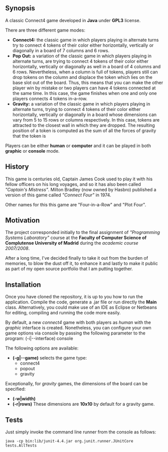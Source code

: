 ## Synopsis

A classic Connect4 game developed in **Java** under **GPL3** license.

There are three different game modes:
* **Connect4:** the classic game in which players playing in alternate turns try to connect 4 tokens of their color either horizontally, vertically or diagonally in a board of 7 columns and 6 rows.
* **Pop Out:** a variation of the classic game in which players playing in alternate turns, are trying to connect 4 tokens of their color either horizontally, vertically or diagonally as well in a board of 4 columns and 6 rows. Nevertheless, when a column is full of tokens, players still can drop tokens on the column and displace the token which lies on the base slot out of the board. Thus, this means that you can make the other player win by mistake or two players can have 4 tokens connected at the same time. In this case, the game finishes when one and only one players connects 4 tokens in-a-row.
* **Gravity:** a variation of the classic game in which players playing in alternate turns, trying to connect 4 tokens of their color either horizontally, vertically or diagonally in a board whose dimensions can vary from 5 to 15 rows or columns respectively. In this case, tokens are attracted to the closest wall in which they are dropped. The resulting position of a token is computed as the sum of all the forces of gravity that the token is 

Players can be either **human** or **computer** and it can be played in both **graphic** or **console** mode.

## History

This game is centuries old, Captain James Cook used to play it with his fellow officers on his long voyages, and so it has also been called *"Captain's Mistress"*. Milton Bradley (now owned by Hasbro) published a version of this game called *"Connect Four"* in 1974.

Other names for this this game are "Four-in-a-Row" and "Plot Four".

## Motivation

The project corresponded initially to the final assignment of *"Programming Systems Laboratory"* course at the **Faculty of Computer Science of Complutense University of Madrid** during the *academic course 2007/2008*.

After a long time, I've decided finally to take it out from the burden of memories, to blow the dust off it, to enhance it and lastly to make it public as part of my open source portfolio that I am putting together.

## Installation

Once you have cloned the repository, it is up to you how to run the application. Compile the code, generate a .jar file or run directly the **Main** class. Alternatively, you could make use of an IDE as Eclipse or Netbeans for editing, compiling and running the code more easily.

By default, a new *connect4* game with both players as *human* with the *graphic* interface is created.
Nonetheless, you can configure your own game options via console by passing the following parameter to the program:  (-i|--interface) console

The following options are available:
* **(-g|--game)** selects the game type:
  * connect4
  * popout
  * gravity

Exceptionally, for *gravity* games, the dimensions of the board can be specified:
* **(-w|width)**
* **(-r|rows)**
These dimensions are **10x10** by default for a gravity game.

## Tests

Just simply invoke the command line runner from the console as follows:
```
java -cp bin:lib/junit-4.4.jar org.junit.runner.JUnitCore tests.AllTests
```

